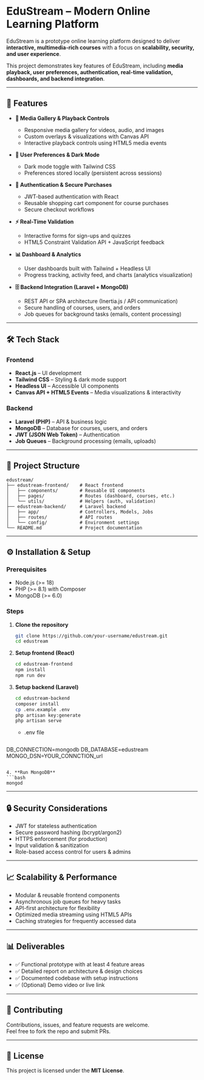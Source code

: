 # EduStream – Modern Online Learning Platform  

EduStream is a prototype online learning platform designed to deliver **interactive, multimedia-rich courses** with a focus on **scalability, security, and user experience**.  

This project demonstrates key features of EduStream, including **media playback, user preferences, authentication, real-time validation, dashboards, and backend integration**.  

---

## 🚀 Features  

- **🎥 Media Gallery & Playback Controls**  
  - Responsive media gallery for videos, audio, and images  
  - Custom overlays & visualizations with Canvas API  
  - Interactive playback controls using HTML5 media events  

- **🌙 User Preferences & Dark Mode**  
  - Dark mode toggle with Tailwind CSS  
  - Preferences stored locally (persistent across sessions)  

- **🔐 Authentication & Secure Purchases**  
  - JWT-based authentication with React  
  - Reusable shopping cart component for course purchases  
  - Secure checkout workflows  

- **⚡ Real-Time Validation**  
  - Interactive forms for sign-ups and quizzes  
  - HTML5 Constraint Validation API + JavaScript feedback  

- **📊 Dashboard & Analytics**  
  - User dashboards built with Tailwind + Headless UI  
  - Progress tracking, activity feed, and charts (analytics visualization)  

- **🗄 Backend Integration (Laravel + MongoDB)**  
  - REST API or SPA architecture (Inertia.js / API communication)  
  - Secure handling of courses, users, and orders  
  - Job queues for background tasks (emails, content processing)  

---

## 🛠 Tech Stack  

### Frontend  
- **React.js** – UI development  
- **Tailwind CSS** – Styling & dark mode support  
- **Headless UI** – Accessible UI components  
- **Canvas API + HTML5 Events** – Media visualizations & interactivity  

### Backend  
- **Laravel (PHP)** – API & business logic  
- **MongoDB** – Database for courses, users, and orders  
- **JWT (JSON Web Token)** – Authentication  
- **Job Queues** – Background processing (emails, uploads)  

---

## 📂 Project Structure  

```plaintext
edustream/
├── edustream-frontend/    # React frontend
│   ├── components/        # Reusable UI components
│   ├── pages/             # Routes (dashboard, courses, etc.)
│   └── utils/             # Helpers (auth, validation)
├── edustream-backend/     # Laravel backend
│   ├── app/               # Controllers, Models, Jobs
│   ├── routes/            # API routes
│   └── config/            # Environment settings
└── README.md              # Project documentation
```

---

## ⚙️ Installation & Setup  

### Prerequisites  
- Node.js (>= 18)  
- PHP (>= 8.1) with Composer  
- MongoDB (>= 6.0)  

### Steps  

1. **Clone the repository**  
   ```bash
   git clone https://github.com/your-username/edustream.git
   cd edustream
   ```

2. **Setup frontend (React)**  
   ```bash
   cd edustream-frontend
   npm install
   npm run dev
   ```

3. **Setup backend (Laravel)**  
   ```bash
   cd edustream-backend
   composer install
   cp .env.example .env
   php artisan key:generate
   php artisan serve
   ```

   - .env file
   ```bash
  DB_CONNECTION=mongodb
  DB_DATABASE=edustream
  MONGO_DSN=YOUR_CONNCTION_url
   ```

4. **Run MongoDB**  
   ```bash
   mongod
   ```

---

## 🔒 Security Considerations  

- JWT for stateless authentication  
- Secure password hashing (bcrypt/argon2)  
- HTTPS enforcement (for production)  
- Input validation & sanitization  
- Role-based access control for users & admins  

---

## 📈 Scalability & Performance  

- Modular & reusable frontend components  
- Asynchronous job queues for heavy tasks  
- API-first architecture for flexibility  
- Optimized media streaming using HTML5 APIs  
- Caching strategies for frequently accessed data  

---

## 📊 Deliverables  

- ✅ Functional prototype with at least 4 feature areas  
- ✅ Detailed report on architecture & design choices  
- ✅ Documented codebase with setup instructions  
- ✅ (Optional) Demo video or live link  

---

## 🤝 Contributing  

Contributions, issues, and feature requests are welcome.  
Feel free to fork the repo and submit PRs.  

---

## 📜 License  

This project is licensed under the **MIT License**.  
